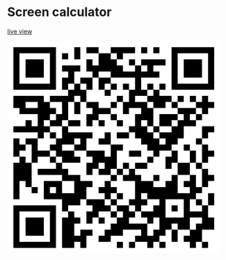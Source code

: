 # Screen calculator
[live view](https://rawgit.com/h4kuna/screen-calculator/master/index.html)

![qr with url](/url-execute.svg?raw=true "QR code with url for live view.")
